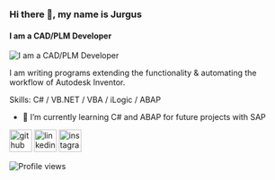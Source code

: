 ### Hi there 👋, my name is Jurgus
#### I am a CAD/PLM Developer
![I am a CAD/PLM Developer](https://www.sp4andrychow.edu.pl/!data/headers/background_414.jpg)

I am writing programs extending the functionality & automating
the workflow of Autodesk Inventor.


Skills: C# / VB.NET / VBA / iLogic / ABAP

- 🌱 I’m currently learning C# and ABAP for future projects with SAP 


[<img src='https://cdn.jsdelivr.net/npm/simple-icons@3.0.1/icons/github.svg' alt='github' height='40'>](https://github.com/jurgus91)  [<img src='https://cdn.jsdelivr.net/npm/simple-icons@3.0.1/icons/linkedin.svg' alt='linkedin' height='40'>](https://www.linkedin.com/in/www.linkedin.com/in/krzysztof-jurgielewicz/)  [<img src='https://cdn.jsdelivr.net/npm/simple-icons@3.0.1/icons/instagram.svg' alt='instagram' height='40'>](https://www.instagram.com/k_jurgus/)  

![Profile views](https://gpvc.arturio.dev/jurgus91)  
